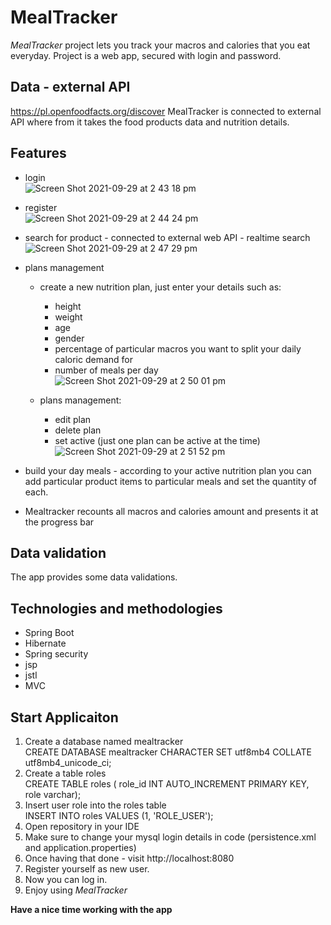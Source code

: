 # MealTracker

_MealTracker_  project lets you track your macros and calories that you eat everyday.
Project is a web app, secured with login and password.


## Data - external API
https://pl.openfoodfacts.org/discover
MealTracker is connected to external API where from it takes the food products data and nutrition details.


## Features

* login <br>
![Screen Shot 2021-09-29 at 2 43 18 pm](https://user-images.githubusercontent.com/83308656/135272280-5c06a6b4-b7d0-45f4-8552-91ca3786a8c2.png)


* register <br>
![Screen Shot 2021-09-29 at 2 44 24 pm](https://user-images.githubusercontent.com/83308656/135272312-a18c7930-0f8c-4c34-836f-54c473a13897.png)


* search for product - connected to external web API - realtime search <br>
![Screen Shot 2021-09-29 at 2 47 29 pm](https://user-images.githubusercontent.com/83308656/135272345-a28c3a4e-5c52-40af-b0ec-e0c14b5336d0.png)


* plans management
    * create a new nutrition plan, just enter your details such as:
      *  height
      *  weight
      *  age
      *  gender
      *  percentage of particular macros you want to split your daily caloric demand for
      *  number of meals per day <br>
![Screen Shot 2021-09-29 at 2 50 01 pm](https://user-images.githubusercontent.com/83308656/135272431-36b68dbe-cd59-4178-ae66-fdb5b8dfe277.png)


    * plans management:
      * edit plan
      * delete plan
      * set active (just one plan can be active at the time) <br>
![Screen Shot 2021-09-29 at 2 51 52 pm](https://user-images.githubusercontent.com/83308656/135272460-7758655d-f5eb-4016-bd36-9ae18e4545a1.png)


 * build your day meals - according to your active nutrition plan you can add particular product items to 
 particular meals and set the quantity of each.
 * Mealtracker recounts all macros and calories amount and presents it at the progress bar


## Data validation

The app provides some data validations.<br>


## Technologies and methodologies

* Spring Boot
* Hibernate
* Spring security
* jsp
* jstl
* MVC

## Start Applicaiton

1. Create a database named mealtracker <br>
CREATE DATABASE mealtracker
CHARACTER SET utf8mb4
COLLATE utf8mb4_unicode_ci; 
2. Create a table roles <br>
CREATE TABLE roles (
role_id INT AUTO_INCREMENT PRIMARY KEY,
role varchar);
3. Insert user role into the roles table <br>
INSERT INTO roles VALUES (1, 'ROLE_USER');
4. Open repository in your IDE
5. Make sure to change your mysql login details in code (persistence.xml and application.properties)
6. Once having that done - visit http://localhost:8080
7. Register yourself as new user.
8. Now you can log in.
9. Enjoy using _MealTracker_


**Have a nice time working with the app**
